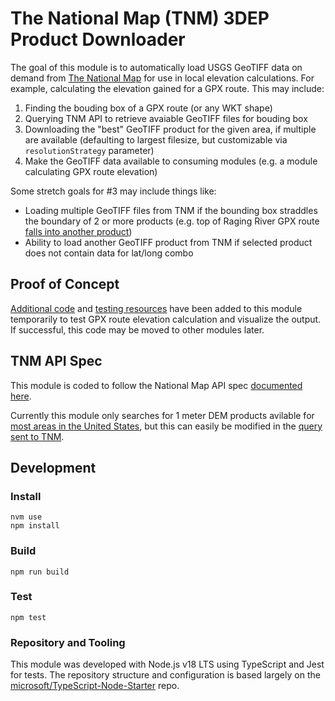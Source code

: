 # The National Map (TNM) 3DEP Product Downloader

The goal of this module is to automatically load USGS GeoTIFF data on demand from [The National Map](https://apps.nationalmap.gov/) for use in local elevation calculations. For example, calculating the elevation gained for a GPX route. This may include:

1. Finding the bouding box of a GPX route (or any WKT shape)
2. Querying TNM API to retrieve avaiable GeoTIFF files for bouding box
3. Downloading the "best" GeoTIFF product for the given area, if multiple are available (defaulting to largest filesize, but customizable via `resolutionStrategy` parameter)
4. Make the GeoTIFF data available to consuming modules (e.g. a module calculating GPX route elevation)

Some stretch goals for #3 may include things like:

- Loading multiple GeoTIFF files from TNM if the bounding box straddles the boundary of 2 or more products (e.g. top of Raging River GPX route [falls into another product](./docs/img/example-raging-river-gpx-straddles-multiple-products.png))
- Ability to load another GeoTIFF product from TNM if selected product does not contain data for lat/long combo

## Proof of Concept

[Additional code](./test/integration/elevation.test.ts) and [testing resources](./test/resources/) have been added to this module temporarily to test GPX route elevation calculation and visualize the output. If successful, this code may be moved to other modules later.

## TNM API Spec

This module is coded to follow the National Map API spec [documented here](https://apps.nationalmap.gov/help/documents/TNMAccessAPIDocumentation/TNMAccessAPIDocumentation.pdf). 

Currently this module only searches for 1 meter DEM products avilable for [most areas in the United States](https://index.nationalmap.gov/arcgis/rest/services/3DEPElevationIndex/MapServer/export?bbox=-15457537.49599047%2C2730261.224595605%2C-5693165.75473151%2C6428590.40114459&bboxSR=102100&imageSR=102100&size=1497%2C567&dpi=144&format=png32&transparent=true&layers=show%3A1&f=image), but this can easily be modified in the [query sent to TNM](https://github.com/tcallsen/tnm-3dep-downloader/blob/main/src/api.ts#L60).

## Development

### Install

```
nvm use
npm install
```

### Build

```
npm run build
```

### Test

```
npm test
```

### Repository and Tooling

This module was developed with Node.js v18 LTS using TypeScript and Jest for tests. The repository structure and configuration is based largely on the [microsoft/TypeScript-Node-Starter](https://github.com/microsoft/TypeScript-Node-Starter/tree/master) repo.